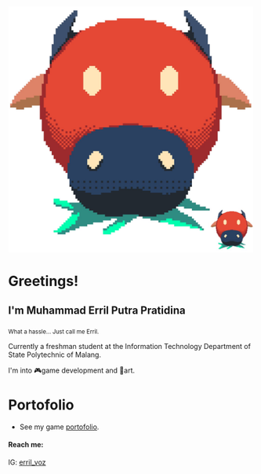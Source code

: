 <img src="/src/images/WhatsApp%20Image%202024-11-13%20at%2019.17.20_73ab543d.jpg" width="500">

# Greetings!
## I'm Muhammad Erril Putra Pratidina
<sub>What a hassle... Just call me Erril.</sub>

Currently a freshman student at the Information Technology Department of State Polytechnic of Malang.

I'm into 🎮game development and 🎨art.

# Portofolio
- See my game [portofolio](https://github.com/VozSoldat/VozSoldat/blob/main/portofolio/game.md).

#### Reach me:
IG: [erril_voz](https://www.instagram.com/erril_voz)
